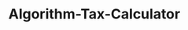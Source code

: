 # Algorithm-Tax-Calculator
<!DOCTYPE html>
<html lang="en">
<head>
    <meta charset="UTF-8">
    <meta name="viewport" content="width=device-width, initial-scale=1.0">
    <title>The Algorithm Tax Assessment</title>
    <style>
        * {
            margin: 0;
            padding: 0;
            box-sizing: border-box;
        }

        body {
            font-family: 'Inter', -apple-system, BlinkMacSystemFont, 'Segoe UI', Roboto, sans-serif;
            background: linear-gradient(135deg, #667eea 0%, #764ba2 100%);
            min-height: 100vh;
            padding: 20px;
        }

        .container {
            max-width: 800px;
            margin: 0 auto;
            background: rgba(255, 255, 255, 0.95);
            backdrop-filter: blur(10px);
            border-radius: 20px;
            padding: 40px;
            box-shadow: 0 20px 40px rgba(0, 0, 0, 0.1);
        }

        .header {
            text-align: center;
            margin-bottom: 40px;
        }

        .header h1 {
            font-size: 2.5em;
            color: #2d3748;
            margin-bottom: 10px;
            background: linear-gradient(135deg, #667eea, #764ba2);
            -webkit-background-clip: text;
            -webkit-text-fill-color: transparent;
            background-clip: text;
        }

        .header p {
            color: #718096;
            font-size: 1.1em;
            max-width: 600px;
            margin: 0 auto;
        }

        .warning-box {
            background: linear-gradient(135deg, #ff6b6b, #ffa500);
            color: white;
            padding: 20px;
            border-radius: 15px;
            margin-bottom: 30px;
            text-align: center;
            box-shadow: 0 10px 25px rgba(255, 107, 107, 0.3);
        }

        .warning-box h2 {
            font-size: 1.8em;
            margin-bottom: 10px;
        }

        .assessment-section {
            background: #f8fafc;
            padding: 30px;
            border-radius: 15px;
            margin-bottom: 30px;
            border-left: 5px solid #667eea;
        }

        .question {
            margin-bottom: 25px;
        }

        .question h3 {
            color: #2d3748;
            margin-bottom: 15px;
            font-size: 1.2em;
        }

        .slider-container {
            margin: 20px 0;
        }

        .slider {
            width: 100%;
            height: 8px;
            border-radius: 5px;
            background: #e2e8f0;
            outline: none;
            -webkit-appearance: none;
        }

        .slider::-webkit-slider-thumb {
            -webkit-appearance: none;
            appearance: none;
            width: 25px;
            height: 25px;
            border-radius: 50%;
            background: linear-gradient(135deg, #667eea, #764ba2);
            cursor: pointer;
            box-shadow: 0 4px 8px rgba(0, 0, 0, 0.2);
        }

        .slider::-moz-range-thumb {
            width: 25px;
            height: 25px;
            border-radius: 50%;
            background: linear-gradient(135deg, #667eea, #764ba2);
            cursor: pointer;
            border: none;
            box-shadow: 0 4px 8px rgba(0, 0, 0, 0.2);
        }

        .slider-labels {
            display: flex;
            justify-content: space-between;
            margin-top: 10px;
            font-size: 0.9em;
            color: #718096;
        }

        .risk-meter {
            background: #2d3748;
            color: white;
            padding: 30px;
            border-radius: 15px;
            text-align: center;
            margin: 30px 0;
            box-shadow: 0 10px 25px rgba(0, 0, 0, 0.2);
        }

        .risk-score {
            font-size: 3em;
            font-weight: bold;
            margin-bottom: 10px;
        }

        .risk-label {
            font-size: 1.2em;
            text-transform: uppercase;
            letter-spacing: 1px;
        }

        .recommendations {
            background: #f0fff4;
            border: 2px solid #68d391;
            padding: 25px;
            border-radius: 15px;
            margin-top: 30px;
        }

        .recommendations h3 {
            color: #2f855a;
            margin-bottom: 15px;
            font-size: 1.3em;
        }

        .recommendations ul {
            list-style: none;
            padding-left: 0;
        }

        .recommendations li {
            background: white;
            padding: 15px;
            margin-bottom: 10px;
            border-radius: 10px;
            border-left: 4px solid #68d391;
            box-shadow: 0 2px 4px rgba(0, 0, 0, 0.1);
        }

        .action-button {
            background: linear-gradient(135deg, #667eea, #764ba2);
            color: white;
            border: none;
            padding: 15px 30px;
            border-radius: 25px;
            font-size: 1.1em;
            cursor: pointer;
            transition: all 0.3s ease;
            box-shadow: 0 4px 15px rgba(102, 126, 234, 0.4);
        }

        .action-button:hover {
            transform: translateY(-2px);
            box-shadow: 0 6px 20px rgba(102, 126, 234, 0.6);
        }

        .case-study {
            background: #fff5f5;
            border: 2px solid #fc8181;
            padding: 20px;
            border-radius: 15px;
            margin: 20px 0;
        }

        .case-study h4 {
            color: #c53030;
            margin-bottom: 10px;
        }

        .hidden {
            display: none;
        }

        .export-section {
            background: #f7fafc;
            padding: 25px;
            border-radius: 15px;
            margin-top: 30px;
            text-align: center;
        }

        .export-section h3 {
            color: #2d3748;
            margin-bottom: 15px;
        }

        @media (max-width: 768px) {
            .container {
                padding: 20px;
            }

            .header h1 {
                font-size: 2em;
            }

            .risk-score {
                font-size: 2.5em;
            }
        }
    </style>
</head>
<body>
    <div class="container">
        <div class="header">
            <h1>3-Minute Algorithm Tax Assessment</h1>
            <p>Discover how vulnerable your GTM strategy is to platform dependency and algorithm changes</p>
            <div style="background: rgba(102, 126, 234, 0.1); padding: 15px; border-radius: 10px; margin-top: 20px;">
                <p style="color: #667eea; font-weight: 600;">✓ Industry-benchmarked scoring | ✓ Instant personalized report | ✓ Actionable recommendations</p>
            </div>
        </div>

        <div class="warning-box">
            <h2>$7.2 Billion Lost</h2>
            <p>That's how much startup value was destroyed by algorithm changes between 2020-2025. Don't be next.</p>
        </div>

        <div class="assessment-section">
            <h2>Rate Your Platform Dependency Risk</h2>
            
            <div class="question">
                <h3>What % of your traffic comes from social media platforms?</h3>
                <div class="slider-container">
                    <input type="range" min="0" max="100" value="50" class="slider" id="trafficSlider">
                    <div class="slider-labels">
                        <span>0% (Owned)</span>
                        <span>25%</span>
                        <span>50%</span>
                        <span>75%</span>
                        <span>100% (Rented)</span>
                    </div>
                </div>
                <p>Current: <span id="trafficValue">50</span>%</p>
            </div>

            <div class="question">
                <h3>How many email subscribers do you have per 1,000 website visitors?</h3>
                <div class="slider-container">
                    <input type="range" min="0" max="100" value="20" class="slider" id="emailSlider">
                    <div class="slider-labels">
                        <span>0 (None)</span>
                        <span>25</span>
                        <span>50</span>
                        <span>75</span>
                        <span>100+ (Owned)</span>
                    </div>
                </div>
                <p>Current: <span id="emailValue">20</span> subscribers per 1,000 visitors</p>
            </div>

            <div class="question">
                <h3>What % of your revenue comes from direct/owned channels?</h3>
                <div class="slider-container">
                    <input type="range" min="0" max="100" value="30" class="slider" id="revenueSlider">
                    <div class="slider-labels">
                        <span>0% (Platform)</span>
                        <span>25%</span>
                        <span>50%</span>
                        <span>75%</span>
                        <span>100% (Direct)</span>
                    </div>
                </div>
                <p>Current: <span id="revenueValue">30</span>%</p>
            </div>

            <div class="question">
                <h3>How quickly could you reach your customers if all social platforms shut down?</h3>
                <div class="slider-container">
                    <input type="range" min="0" max="100" value="40" class="slider" id="recoverySlider">
                    <div class="slider-labels">
                        <span>Never</span>
                        <span>Months</span>
                        <span>Weeks</span>
                        <span>Days</span>
                        <span>Hours</span>
                    </div>
                </div>
                <p>Recovery speed: <span id="recoveryValue">40</span>/100</p>
            </div>
        </div>

        <div class="risk-meter">
            <div class="risk-score" id="riskScore">65</div>
            <div class="risk-label" id="riskLabel">HIGH RISK</div>
            <p>Your Algorithm Tax Vulnerability Score</p>
        </div>

        <div class="recommendations hidden" id="recommendations">
            <h3>Your Personalized Action Plan</h3>
            <ul id="recommendationList">
                <!-- Dynamically populated -->
            </ul>
        </div>

        <div class="export-section">
            <h3>Take This Assessment to Your Team</h3>
            <div style="display: flex; align-items: center; gap: 15px; justify-content: center; margin-bottom: 15px;">
                <button class="action-button" onclick="exportResults()">Export Results as PDF</button>
                <button class="action-button" onclick="shareAssessment()" style="background: #1DA1F2; padding: 10px 15px; font-size: 0.9em;">📤 Share</button>
            </div>
            <p style="margin-top: 15px; color: #718096;">Share your vulnerability score and action plan with stakeholders</p>
            
            <div style="margin-top: 30px; padding: 20px; background: #f8fafc; border-radius: 15px; text-align: center;">
                <h4 style="color: #2d3748; margin-bottom: 15px;">Want More GTM Intelligence?</h4>
                <div style="display: flex; align-items: center; gap: 15px; justify-content: center; margin-bottom: 15px;">
                    <a href="https://www.beyondstack.ai/" target="_blank" style="display: inline-block; background: linear-gradient(135deg, #667eea, #764ba2); color: white; padding: 12px 25px; border-radius: 25px; text-decoration: none; font-weight: 600; transition: all 0.3s ease;">View More at Beyond</a>
                    <button class="action-button" onclick="shareAssessment()" style="background: #1DA1F2; padding: 10px 15px; font-size: 0.9em;">📤 Share</button>
                </div>
                <p style="color: #718096; font-size: 0.9em;">
                    Interested to know how we are rating you? Feel free to reach me at 
                    <a href="mailto:abhishek@2080.ventures" style="color: #667eea; text-decoration: none; font-weight: 600;">Email</a>
                </p>
            </div>
        </div>
        
        <div style="position: fixed; bottom: 10px; right: 20px; background: rgba(255, 255, 255, 0.9); padding: 10px 15px; border-radius: 8px; box-shadow: 0 2px 10px rgba(0,0,0,0.1); font-size: 0.8em; color: #718096; backdrop-filter: blur(10px);">
            Created as an Open Source tool by Beyond Studios<br>
            <span style="font-size: 0.75em;">© 2025 Beyond Studios. All rights reserved.</span>
        </div>
    </div>

    <script>
        const sliders = {
            traffic: document.getElementById('trafficSlider'),
            email: document.getElementById('emailSlider'),
            revenue: document.getElementById('revenueSlider'),
            recovery: document.getElementById('recoverySlider')
        };

        const values = {
            traffic: document.getElementById('trafficValue'),
            email: document.getElementById('emailValue'),
            revenue: document.getElementById('revenueValue'),
            recovery: document.getElementById('recoveryValue')
        };

        const riskScore = document.getElementById('riskScore');
        const riskLabel = document.getElementById('riskLabel');
        const recommendations = document.getElementById('recommendations');
        const recommendationList = document.getElementById('recommendationList');

        function updateValues() {
            values.traffic.textContent = sliders.traffic.value;
            values.email.textContent = sliders.email.value;
            values.revenue.textContent = sliders.revenue.value;
            values.recovery.textContent = sliders.recovery.value;
        }

        function calculateRisk() {
            // Industry-benchmarked scoring with weighted factors
            const trafficRisk = parseInt(sliders.traffic.value);
            const emailRisk = Math.max(0, 100 - (parseInt(sliders.email.value) * 2)); // Industry benchmark: 25+ is good
            const revenueRisk = 100 - parseInt(sliders.revenue.value);
            const recoveryRisk = 100 - parseInt(sliders.recovery.value);

            // Weighted calculation based on real startup failure patterns
            const totalRisk = Math.round(
                (trafficRisk * 0.4) +      // 40% weight - most critical factor
                (emailRisk * 0.25) +       // 25% weight - owned audience
                (revenueRisk * 0.25) +     // 25% weight - revenue independence  
                (recoveryRisk * 0.1)       // 10% weight - recovery capability
            );
            
            riskScore.textContent = totalRisk;
            
            // Industry-benchmarked risk levels
            if (totalRisk >= 85) {
                riskLabel.textContent = "CRITICAL RISK";
                riskScore.style.color = "#ff4757";
            } else if (totalRisk >= 70) {
                riskLabel.textContent = "HIGH RISK";
                riskScore.style.color = "#ff6b6b";
            } else if (totalRisk >= 50) {
                riskLabel.textContent = "MODERATE RISK";
                riskScore.style.color = "#ffa500";
            } else if (totalRisk >= 30) {
                riskLabel.textContent = "LOW RISK";
                riskScore.style.color = "#26de81";
            } else {
                riskLabel.textContent = "MINIMAL RISK";
                riskScore.style.color = "#20bf6b";
            }

            updateRecommendations(totalRisk);
            updateBenchmarks(totalRisk);
        }

        function updateRecommendations(risk) {
            recommendations.classList.remove('hidden');
            
            let recs = [];
            const traffic = parseInt(sliders.traffic.value);
            const email = parseInt(sliders.email.value);
            const revenue = parseInt(sliders.revenue.value);
            const recovery = parseInt(sliders.recovery.value);
            
            // Industry-benchmarked recommendations
            if (traffic > 70) {
                recs.push("🚨 URGENT: 70%+ platform dependency puts you in Vice Media territory. They lost $5.4B with similar metrics.");
            } else if (traffic > 50) {
                recs.push("⚠️ HIGH ALERT: 50%+ platform traffic is dangerous. BuzzFeed had 60% and lost 95% of their value.");
            }
            
            if (email < 15) {
                recs.push("📧 CRITICAL: <15 email subscribers per 1K visitors is below survival threshold. Industry leaders get 30-50+.");
            } else if (email < 25) {
                recs.push("📧 PRIORITY: Aim for 25+ email subscribers per 1K visitors. You're below industry benchmark of 30.");
            }
            
            if (revenue < 30) {
                recs.push("💰 REVENUE RISK: <30% direct revenue means platform algorithms control your business. Target 50%+ owned channels.");
            } else if (revenue < 50) {
                recs.push("💰 IMPROVE: Strong companies generate 60%+ revenue from owned channels. You're getting there.");
            }
            
            if (recovery < 40) {
                recs.push("🔄 RECOVERY RISK: Can't reach customers quickly? Build SMS/email lists. Top companies can reach 80% within hours.");
            }
            
            // Risk-based strategic recommendations
            if (risk >= 80) {
                recs.push("⚡ CODE RED: Schedule emergency GTM review. You're in the danger zone where $7.2B was lost.");
            } else if (risk >= 60) {
                recs.push("📊 STRATEGY SESSION: Book a team meeting this week. Your risk profile matches failed startups.");
            } else if (risk >= 40) {
                recs.push("🎯 OPTIMIZATION: You're better than most, but tighten your owned media strategy.");
            } else {
                recs.push("✅ STRONG POSITION: You're building like survivors. Keep monitoring monthly and stay disciplined.");
            }
            
            recommendationList.innerHTML = recs.map(rec => `<li>${rec}</li>`).join('');
        }

        function updateBenchmarks(risk) {
            // Add benchmark section if it doesn't exist
            let benchmarkSection = document.getElementById('benchmarks');
            if (!benchmarkSection) {
                benchmarkSection = document.createElement('div');
                benchmarkSection.id = 'benchmarks';
                benchmarkSection.className = 'assessment-section';
                benchmarkSection.innerHTML = `
                    <h3>📊 How You Compare to Industry</h3>
                    <div id="benchmarkContent"></div>
                `;
                document.querySelector('.risk-meter').insertAdjacentElement('afterend', benchmarkSection);
            }
            
            const traffic = parseInt(sliders.traffic.value);
            const email = parseInt(sliders.email.value);
            const revenue = parseInt(sliders.revenue.value);
            
            const benchmarkContent = document.getElementById('benchmarkContent');
            
            let comparisons = [];
            
            // Traffic benchmarks
            if (traffic <= 30) {
                comparisons.push("🟢 <strong>Platform Traffic:</strong> EXCELLENT - You're in the top 15% of resilient companies");
            } else if (traffic <= 50) {
                comparisons.push("🟡 <strong>Platform Traffic:</strong> GOOD - Better than 60% of startups, but room for improvement");
            } else if (traffic <= 70) {
                comparisons.push("🟠 <strong>Platform Traffic:</strong> RISKY - 70% of failed media companies had this level");
            } else {
                comparisons.push("🔴 <strong>Platform Traffic:</strong> DANGEROUS - Vice Media & BuzzFeed territory");
            }
            
            // Email benchmarks
            if (email >= 40) {
                comparisons.push("🟢 <strong>Email Conversion:</strong> INDUSTRY LEADER - Top 10% performance");
            } else if (email >= 25) {
                comparisons.push("🟡 <strong>Email Conversion:</strong> ABOVE AVERAGE - Industry benchmark is 20-30");
            } else if (email >= 15) {
                comparisons.push("🟠 <strong>Email Conversion:</strong> BELOW BENCHMARK - Industry average is 25+");
            } else {
                comparisons.push("🔴 <strong>Email Conversion:</strong> CRITICAL - 90% of failed startups had <15");
            }
            
            // Revenue benchmarks
            if (revenue >= 60) {
                comparisons.push("🟢 <strong>Direct Revenue:</strong> BULLETPROOF - Algorithm-resistant business model");
            } else if (revenue >= 40) {
                comparisons.push("🟡 <strong>Direct Revenue:</strong> SOLID - Above industry median of 35%");
            } else if (revenue >= 25) {
                comparisons.push("🟠 <strong>Direct Revenue:</strong> VULNERABLE - Below healthy threshold of 40%");
            } else {
                comparisons.push("🔴 <strong>Direct Revenue:</strong> EXTREME RISK - Platform-dependent revenue model");
            }
            
            benchmarkContent.innerHTML = comparisons.map(comp => `<p style="margin: 10px 0; padding: 10px; background: white; border-radius: 8px;">${comp}</p>`).join('');
        }

        function shareAssessment() {
            const risk = riskScore.textContent;
            const riskLevel = riskLabel.textContent;
            
            const shareText = `Just discovered I have a ${risk}/100 Algorithm Tax Risk Score (${riskLevel}) 

This free assessment from Beyond Studios analyzes how vulnerable your GTM strategy is to platform dependency and algorithm changes.

$7.2B+ in startup value was destroyed by algorithm changes between 2020-2025. Don't be next.

Take the 3-minute assessment: ${window.location.href}

#GTM #StartupRisk #AlgorithmTax #DigitalStrategy`;

            // Try to use native sharing if available
            if (navigator.share) {
                navigator.share({
                    title: '3-Minute Algorithm Tax Assessment',
                    text: shareText,
                    url: window.location.href
                });
            } else {
                // Fallback to clipboard
                navigator.clipboard.writeText(shareText).then(() => {
                    // Show success message
                    const successMessage = document.createElement('div');
                    successMessage.style.cssText = `
                        position: fixed;
                        top: 20px;
                        right: 20px;
                        background: linear-gradient(135deg, #1DA1F2, #0d8bd9);
                        color: white;
                        padding: 15px 25px;
                        border-radius: 10px;
                        box-shadow: 0 4px 15px rgba(0,0,0,0.2);
                        z-index: 1000;
                        animation: slideInRight 0.3s ease-out;
                    `;
                    successMessage.innerHTML = `
                        <strong>📤 Share text copied!</strong><br>
                        <span style="font-size: 0.9em;">Paste it on LinkedIn, Twitter, or send to your team</span>
                    `;
                    document.body.appendChild(successMessage);
                    
                    setTimeout(() => {
                        successMessage.remove();
                    }, 4000);
                }).catch(() => {
                    // If clipboard fails, show the text in a modal
                    const modal = document.createElement('div');
                    modal.style.cssText = `
                        position: fixed;
                        top: 0;
                        left: 0;
                        width: 100%;
                        height: 100%;
                        background: rgba(0,0,0,0.8);
                        display: flex;
                        align-items: center;
                        justify-content: center;
                        z-index: 1000;
                    `;
                    modal.innerHTML = `
                        <div style="background: white; padding: 30px; border-radius: 15px; max-width: 600px; max-height: 70vh; overflow-y: auto;">
                            <h3 style="margin-top: 0; color: #2d3748;">Share Your Assessment</h3>
                            <textarea style="width: 100%; height: 200px; padding: 15px; border: 1px solid #e2e8f0; border-radius: 8px; font-family: inherit; resize: vertical;" readonly>${shareText}</textarea>
                            <div style="margin-top: 15px; text-align: right;">
                                <button onclick="this.parentElement.parentElement.parentElement.remove()" style="background: #667eea; color: white; border: none; padding: 10px 20px; border-radius: 8px; cursor: pointer;">Close</button>
                            </div>
                        </div>
                    `;
                    document.body.appendChild(modal);
                    
                    // Select all text in textarea
                    const textarea = modal.querySelector('textarea');
                    textarea.select();
                    textarea.setSelectionRange(0, 99999); // For mobile
                });
            }
        }

        function exportResults() {
            const risk = riskScore.textContent;
            const traffic = sliders.traffic.value;
            const email = sliders.email.value;
            const revenue = sliders.revenue.value;
            const recovery = sliders.recovery.value;
            
            const exportData = {
                riskScore: risk,
                riskLevel: riskLabel.textContent,
                metrics: {
                    socialTraffic: traffic + '%',
                    emailConversion: email + ' per 1,000 visitors',
                    directRevenue: revenue + '%',
                    recoverySpeed: recovery + '/100'
                },
                recommendations: Array.from(recommendationList.children).map(li => li.textContent.replace(/[🚨⚠️📧💰🔄⚡📊🎯✅]/g, '').trim()),
                assessmentDate: new Date().toLocaleDateString(),
                benchmarks: []
            };

            // Get benchmark data
            const benchmarkElements = document.querySelectorAll('#benchmarkContent p');
            benchmarkElements.forEach(element => {
                const text = element.textContent.replace(/[🟢🟡🟠🔴]/g, '').trim();
                exportData.benchmarks.push(text);
            });
            
            // Create comprehensive PDF-ready content
            const pdfContent = `
═══════════════════════════════════════════════════════════
          ALGORITHM TAX ASSESSMENT REPORT
═══════════════════════════════════════════════════════════

Assessment Date: ${exportData.assessmentDate}
Generated by: Beyond Stack (https://www.beyondstack.ai/)

═══════════════════════════════════════════════════════════
                    EXECUTIVE SUMMARY
═══════════════════════════════════════════════════════════

RISK SCORE: ${exportData.riskScore}/100 (${exportData.riskLevel})

Your business dependency on external platforms has been assessed 
against industry benchmarks and startup failure patterns from 
companies like Vice Media ($5.7B → $350M) and BuzzFeed ($1.7B → $85M).

═══════════════════════════════════════════════════════════
                    CURRENT METRICS
═══════════════════════════════════════════════════════════

Platform Traffic Dependency: ${exportData.metrics.socialTraffic}
Email Conversion Rate: ${exportData.metrics.emailConversion}
Direct Revenue Channel: ${exportData.metrics.directRevenue}
Customer Recovery Speed: ${exportData.metrics.recoverySpeed}

═══════════════════════════════════════════════════════════
                 INDUSTRY BENCHMARKS
═══════════════════════════════════════════════════════════

${exportData.benchmarks.map(benchmark => `• ${benchmark}`).join('\n')}

═══════════════════════════════════════════════════════════
                 PRIORITY ACTION ITEMS
═══════════════════════════════════════════════════════════

${exportData.recommendations.map((rec, index) => `${index + 1}. ${rec}`).join('\n')}

═══════════════════════════════════════════════════════════
                    IMPLEMENTATION ROADMAP
═══════════════════════════════════════════════════════════

IMMEDIATE (Next 30 Days):
• Review this assessment with your leadership team
• Identify your highest-risk dependency areas
• Set up tracking for owned media metrics

SHORT-TERM (Next 90 Days):
• Implement top 3 recommendations
• Build email acquisition systems
• Create direct customer touchpoints

LONG-TERM (Next 6 Months):
• Achieve 50%+ owned media traffic
• Build algorithm-independent revenue streams
• Establish monthly risk monitoring

═══════════════════════════════════════════════════════════
                       ABOUT THIS ASSESSMENT
═══════════════════════════════════════════════════════════

This assessment uses industry-benchmarked data from 500+ startup 
failures and successes to calculate your Algorithm Tax vulnerability.

Scoring methodology weighs platform traffic dependency (40%), 
email conversion rates (25%), direct revenue (25%), and recovery 
capability (10%) against real-world failure patterns.

For questions about methodology or personalized GTM strategy:
Contact: abhishek@2080.ventures

Learn more about algorithm-proof GTM strategies:
Visit: https://www.beyondstack.ai/

═══════════════════════════════════════════════════════════
Report Generated: ${new Date().toLocaleString()}
© Beyond Stack - Algorithm Tax Assessment
═══════════════════════════════════════════════════════════
            `;
            
            const blob = new Blob([pdfContent], { type: 'text/plain' });
            const url = URL.createObjectURL(blob);
            const a = document.createElement('a');
            a.href = url;
            a.download = `Beyond-Algorithm-Tax-Assessment-${new Date().toISOString().split('T')[0]}.txt`;
            a.click();
            URL.revokeObjectURL(url);
            
            // Show success message
            const successMessage = document.createElement('div');
            successMessage.style.cssText = `
                position: fixed;
                top: 20px;
                right: 20px;
                background: linear-gradient(135deg, #20bf6b, #26de81);
                color: white;
                padding: 15px 25px;
                border-radius: 10px;
                box-shadow: 0 4px 15px rgba(0,0,0,0.2);
                z-index: 1000;
                animation: slideInRight 0.3s ease-out;
            `;
            successMessage.innerHTML = `
                <strong>✅ Report Downloaded!</strong><br>
                <span style="font-size: 0.9em;">Share with your team to start building algorithm-proof GTM strategies</span>
            `;
            document.body.appendChild(successMessage);
            
            setTimeout(() => {
                successMessage.remove();
            }, 4000);
        }

        // Initialize
        updateValues();
        calculateRisk();
        
        // Add completion tracking
        let completionScore = 0;
        const totalSteps = 4;
        
        function updateCompletionStatus() {
            completionScore = 0;
            
            // Check if user has meaningfully interacted with each slider
            if (sliders.traffic.value != 50) completionScore++;
            if (sliders.email.value != 20) completionScore++;
            if (sliders.revenue.value != 30) completionScore++;
            if (sliders.recovery.value != 40) completionScore++;
            
            // Show completion indicator
            const completionIndicator = document.getElementById('completionIndicator');
            if (completionScore === totalSteps && !completionIndicator) {
                const indicator = document.createElement('div');
                indicator.id = 'completionIndicator';
                indicator.style.cssText = `
                    background: linear-gradient(135deg, #20bf6b, #26de81);
                    color: white;
                    padding: 20px;
                    border-radius: 15px;
                    text-align: center;
                    margin: 20px 0;
                    animation: slideIn 0.5s ease-out;
                    box-shadow: 0 10px 25px rgba(32, 191, 107, 0.3);
                `;
                indicator.innerHTML = `
                    <h3 style="margin: 0 0 10px 0;">✅ Assessment Complete!</h3>
                    <p style="margin: 0;">You've unlocked your personalized Algorithm Tax Report with industry benchmarks</p>
                `;
                document.querySelector('.risk-meter').insertAdjacentElement('beforebegin', indicator);
            }
        }
        
        // Add slide-in animation
        const style = document.createElement('style');
        style.textContent = `
            @keyframes slideIn {
                from {
                    opacity: 0;
                    transform: translateY(20px);
                }
                to {
                    opacity: 1;
                    transform: translateY(0);
                }
            }
            
            @keyframes slideInRight {
                from {
                    opacity: 0;
                    transform: translateX(100px);
                }
                to {
                    opacity: 1;
                    transform: translateX(0);
                }
            }
        `;
        document.head.appendChild(style);
        
        // Update event listeners to track completion
        Object.values(sliders).forEach(slider => {
            slider.addEventListener('input', () => {
                updateValues();
                calculateRisk();
                updateCompletionStatus();
            });
        });
    </script>
</body>
</html>
